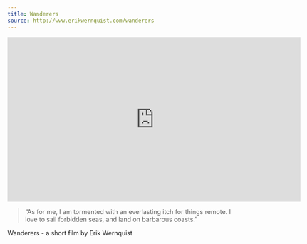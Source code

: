 ```yaml
---
title: Wanderers
source: http://www.erikwernquist.com/wanderers
---
```

<iframe src="http://player.vimeo.com/video/108650530?color=ffffff" width="658" height="370" frameborder="0" webkitAllowFullScreen mozallowfullscreen allowFullScreen></iframe>

> “As for me, I am tormented with an everlasting itch for things remote. I love to sail forbidden seas, and land on barbarous coasts.”

Wanderers - a short film by Erik Wernquist

